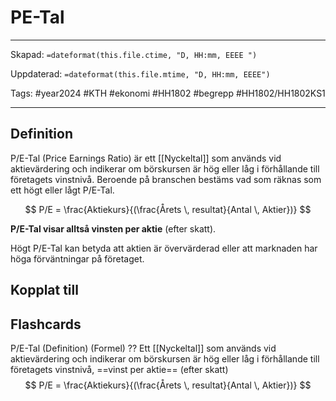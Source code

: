 # PE-Tal

---

Skapad: `=dateformat(this.file.ctime, "D, HH:mm, EEEE ")`

Uppdaterad: `=dateformat(this.file.mtime, "D, HH:mm, EEEE")`

Tags: #year2024 #KTH #ekonomi #HH1802 #begrepp #HH1802/HH1802KS1

---

## Definition

P/E-Tal (Price Earnings Ratio) är ett [[Nyckeltal]] som används vid aktievärdering och indikerar om börskursen är hög eller låg i förhållande till företagets vinstnivå. Beroende på branschen bestäms vad som räknas som ett högt eller lågt P/E-Tal.

$$
P/E = \frac{Aktiekurs}{(\frac{Årets \, resultat}{Antal \, Aktier})}
$$

**P/E-Tal visar alltså vinsten per aktie** (efter skatt).

Högt P/E-Tal kan betyda att aktien är övervärderad eller att marknaden har höga förväntningar på företaget.

## Kopplat till

## Flashcards

P/E-Tal (Definition) (Formel)
??
Ett [[Nyckeltal]] som används vid aktievärdering och indikerar om börskursen är hög eller låg i förhållande till företagets vinstnivå, ==vinst per aktie== (efter skatt)
$$
P/E = \frac{Aktiekurs}{(\frac{Årets \, resultat}{Antal \, Aktier})}
$$
<!--SR:!2024-04-27,12,250!2024-05-07,30,290-->
